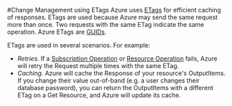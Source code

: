 #Change Management using ETags
Azure uses [ETags](http://en.wikipedia.org/wiki/HTTP_ETag) for efficient caching of responses. ETags are used because Azure may send the same request more than once. Two requests with the same ETag indicate the same operation.  Azure ETags are [GUIDs](http://en.wikipedia.org/wiki/Globally_unique_identifier).

ETags are used in several scenarios. For example:

- *Retries*. If a [Subscription Operation](https://github.com/WindowsAzure/azure-resource-provider-sdk/tree/master/docs#subscription-operations) or [Resource Operation](https://github.com/WindowsAzure/azure-resource-provider-sdk/tree/master/docs#resource-operations) fails, Azure will retry the Request multiple times with the same ETag.  
- *Caching*. Azure will cache the Response of your resource's OutputItems. If you change their value out-of-band (e.g. a user changes their database password), you can return the OutputItems with a different ETag on a Get Resource, and Azure will update its cache.